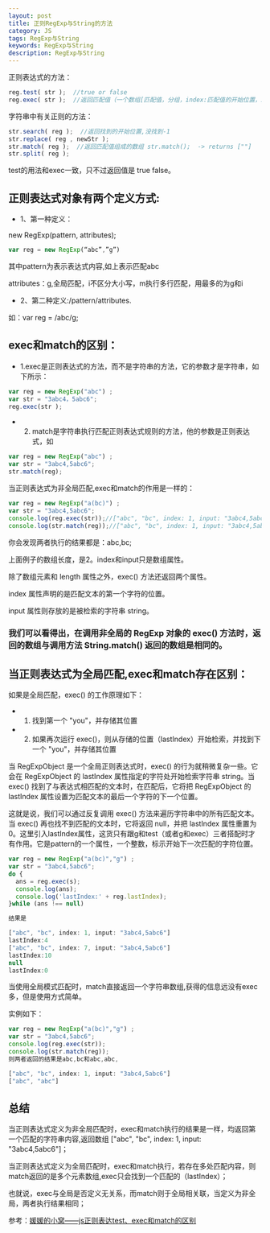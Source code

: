 ```yaml
---
layout: post
title: 正则RegExp与String的方法
category: JS
tags: RegExp与String
keywords: RegExp与String
description: RegExp与String
---
```


正则表达式的方法：
```javascript
reg.test( str );  //true or false
reg.exec( str );  //返回匹配值（一个数组[匹配值，分组，index:匹配值的开始位置，input:str值]），没找到返回null。
```

字符串中有关正则的方法：
```javascript
str.search( reg );  //返回找到的开始位置,没找到-1
str.replace( reg , newStr );  
str.match( reg );  //返回匹配值组成的数组 str.match();  -> returns [""]
str.split( reg );  
```

test的用法和exec一致，只不过返回值是 true false。

## 正则表达式对象有两个定义方式:
- 1、第一种定义：

new RegExp(pattern, attributes);
```javascript
var reg = new RegExp(“abc”,”g”)
```

其中pattern为表示表达式内容,如上表示匹配abc

attributes：g,全局匹配，i不区分大小写，m执行多行匹配，用最多的为g和i

- 2、第二种定义:/pattern/attributes.

如：var reg = /abc/g;

## exec和match的区别：
- 1.exec是正则表达式的方法，而不是字符串的方法，它的参数才是字符串，如下所示：

```javascript
var reg = new RegExp("abc") ; 
var str = "3abc4，5abc6";
reg.exec(str ); 
``` 

- 2. match是字符串执行匹配正则表达式规则的方法，他的参数是正则表达式，如
```javascript
var reg = new RegExp("abc") ; 
var str = "3abc4,5abc6";
str.match(reg);
```

当正则表达式为非全局匹配,exec和match的作用是一样的：
```javascript
var reg = new RegExp("a(bc)") ; 
var str = "3abc4,5abc6";
console.log(reg.exec(str));//["abc", "bc", index: 1, input: "3abc4,5abc6"]
console.log(str.match(reg));//["abc", "bc", index: 1, input: "3abc4,5abc6"]
```

你会发现两者执行的结果都是：abc,bc;

上面例子的数组长度，是2。index和input只是数组属性。

除了数组元素和 length 属性之外，exec() 方法还返回两个属性。

index 属性声明的是匹配文本的第一个字符的位置。

input 属性则存放的是被检索的字符串 string。

### 我们可以看得出，在调用非全局的 RegExp 对象的 exec() 方法时，返回的数组与调用方法 String.match() 返回的数组是相同的。

## 当正则表达式为全局匹配,exec和match存在区别：
如果是全局匹配，exec() 的工作原理如下：

- 1. 找到第一个 "you"，并存储其位置
- 2. 如果再次运行 exec()，则从存储的位置（lastIndex）开始检索，并找到下一个 "you"，并存储其位置

当 RegExpObject 是一个全局正则表达式时，exec() 的行为就稍微复杂一些。它会在 RegExpObject 的 lastIndex 属性指定的字符处开始检索字符串 string。当 exec() 找到了与表达式相匹配的文本时，在匹配后，它将把 RegExpObject 的 lastIndex 属性设置为匹配文本的最后一个字符的下一个位置。

这就是说，我们可以通过反复调用 exec() 方法来遍历字符串中的所有匹配文本。当 exec() 再也找不到匹配的文本时，它将返回 null，并把 lastIndex 属性重置为 0。这里引入lastIndex属性，这货只有跟g和test（或者g和exec）三者搭配时才有作用。它是pattern的一个属性，一个整数，标示开始下一次匹配的字符位置。
```javascript
var reg = new RegExp("a(bc)","g") ; 
var str = "3abc4,5abc6";
do {
  ans = reg.exec(s);
  console.log(ans);
  console.log('lastIndex:' + reg.lastIndex);
}while (ans !== null)

结果是

["abc", "bc", index: 1, input: "3abc4,5abc6"]
lastIndex:4
["abc", "bc", index: 7, input: "3abc4,5abc6"]
lastIndex:10
null
lastIndex:0
```

当使用全局模式匹配时，match直接返回一个字符串数组,获得的信息远没有exec多，但是使用方式简单。

实例如下：
```javascript
var reg = new RegExp("a(bc)","g") ; 
var str = "3abc4,5abc6";
console.log(reg.exec(str));
console.log(str.match(reg));
则两者返回的结果是abc,bc和abc,abc,

["abc", "bc", index: 1, input: "3abc4,5abc6"]
["abc", "abc"]
```

## 总结

当正则表达式定义为非全局匹配时，exec和match执行的结果是一样，均返回第一个匹配的字符串内容,返回数组
["abc", "bc", index: 1, input: "3abc4,5abc6"]；

当正则表达式定义为全局匹配时，exec和match执行，若存在多处匹配内容，则match返回的是多个元素数组,exec只会找到一个匹配的（lastIndex）；

也就说，exec与全局是否定义无关系，而match则于全局相关联，当定义为非全局，两者执行结果相同；

参考：[媛媛的小窝——js正则表达test、exec和match的区别](http://www.zyy1217.com/2016/12/29/%20js%E6%AD%A3%E5%88%99%E8%A1%A8%E8%BE%BEexec%E5%92%8Cmatch%E7%9A%84%E5%8C%BA%E5%88%AB/)
